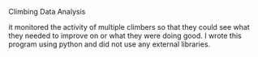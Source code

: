 Climbing Data Analysis

it monitored the activity of multiple climbers so that they could see what they needed to improve on or what they were doing good. I wrote this program using python and did not use any external libraries.
